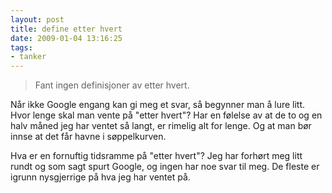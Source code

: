 ```yaml
---
layout: post
title: define etter hvert
date: 2009-01-04 13:16:25
tags: 
- tanker
---
```

>Fant ingen definisjoner av  etter hvert.

Når ikke Google engang kan gi meg et svar, så begynner man å lure litt. Hvor lenge skal man vente på "etter hvert"? Har en følelse av at de to og en halv måned jeg har ventet så langt, er rimelig alt for lenge. Og at man bør innse at det får havne i søppelkurven.

Hva er en fornuftig tidsramme på "etter hvert"? Jeg har forhørt meg litt rundt og som sagt spurt Google, og ingen har noe svar til meg. De fleste er igrunn nysgjerrige på hva jeg har ventet på.
